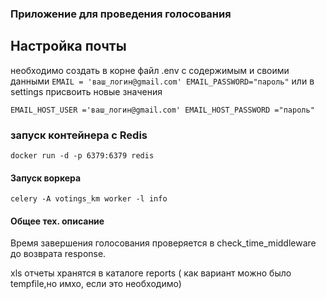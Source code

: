 
### Приложение для проведения голосования

## Настройка почты
необходимо создать в корне файл .env с содержимым и своими данными
`
EMAIL = 'ваш_логин@gmail.com'
EMAIL_PASSWORD="пароль"
`
или в settings присвоить новые значения

`
EMAIL_HOST_USER ='ваш_логин@gmail.com'
EMAIL_HOST_PASSWORD ="пароль"
`
### запуск контейнера с Redis
`
docker run -d -p 6379:6379 redis
`
#### Запуск воркера
`
celery -A votings_km worker -l info
`
#### Общее тех. описание
Время завершения голосования проверяется в check_time_middleware до возврата response.

xls отчеты хранятся в каталоге reports ( как вариант можно было 
tempfile,но имхо, если это необходимо)